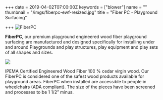 +++
date = 2019-04-02T07:00:00Z
keywords = ["blower"]
name = ""
thumbnail = "/imgs/fiberpc-ewf-resized.jpg"
title = "Fiber PC - Playground Surfacing"

+++
![](/imgs/FiberPC_MainLogo@300x-100.jpg "FiberPC")

**FiberPC**, our premium playground engineered wood fiber playground surfacing are manufactured and designed specifically for installing under and around Playgrounds and play structures, play equipment and play sets of all shapes and sizes.

  
![](/imgs/fiberpc-ewf-resized.jpg)

IPEMA Certified Engineered Wood Fiber 100 % cedar virgin wood. Our FiberPC is considered one of the safest wood products available for playground areas. FiberPC when installed are accessible to people in wheelchairs (ADA compliant). The size of the pieces have been screened and processes to be 1 1/2” minus.